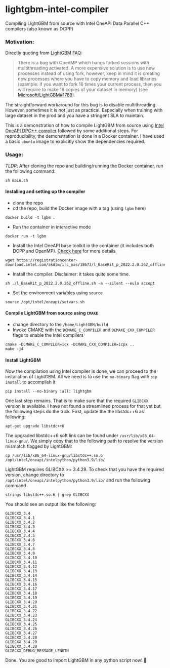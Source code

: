 # lightgbm-intel-compiler 
Compiling LightGBM from source with Intel OneAPI Data Parallel C++ compilers (also known as DCPP)

### Motivation:
Directly quoting from [LightGBM FAQ](https://lightgbm.readthedocs.io/en/latest/FAQ.html#lightgbm-hangs-when-multithreading-openmp-and-using-forking-in-linux-at-the-same-time):
> There is a bug with OpenMP which hangs forked sessions with multithreading activated. A more expensive solution is to use new processes instead of using fork, however, keep in mind it is creating new processes where you have to copy memory and load libraries (example: if you want to fork 16 times your current process, then you will require to make 16 copies of your dataset in memory) (see [Microsoft/LightGBM#1789](https://github.com/microsoft/LightGBM/issues/1789#issuecomment-433713383)).

The straightforward workaround for this bug is to disable multithreading. However, sometimes it is not just as practical. Especially when training with large dataset in the prod and you have a stringent SLA to maintain. 

This is a demonstration of how to compile LightGBM from source using [Intel OneAPI DPC++ compiler](https://www.intel.com/content/www/us/en/develop/documentation/get-started-with-dpcpp-compiler/top.html) followed by some additional steps. For reproducibility, the demonstration is done in a Docker container. I have used a basic `ubuntu` image to explicitly show the dependencies required. 

### Usage:
_TLDR_: After cloning the repo and building/running the Docker container, run the following command:
```
sh main.sh
```
#### Installing and setting up the compiler

- clone the repo
- cd the repo, build the Docker image with a tag (using `lgbm` here)
```
docker build -t lgbm .
```
- Run the container in interactive mode
```
docker run -t lgbm
```
- Install the Intel OneAPI base toolkit in the container (it includes both DCPP and OpenMP). [Check here](https://www.intel.com/content/www/us/en/developer/tools/oneapi/base-toolkit-download.html?operatingsystem=linux&distributions=online) for more details
```
wget https://registrationcenter-download.intel.com/akdlm/irc_nas/18673/l_BaseKit_p_2022.2.0.262_offline.sh
```
- Install the compiler. Disclaimer: it takes quite some time.
```
sh ./l_BaseKit_p_2022.2.0.262_offline.sh -a --silent --eula accept
```
- Set the environment variables using `source`
```
source /opt/intel/oneapi/setvars.sh
```
#### Compile LightGBM from source using `CMAKE`
- change directory to the `/home/LightGBM/build`
- Invoke CMAKE with the `DCMAKE_C_COMPILER` and `DCMAKE_CXX_COMPILER` flags to enable the Intel compilers
```
cmake -DCMAKE_C_COMPILER=icx -DCMAKE_CXX_COMPILER=icpx ..
make -j4
```
#### Install LightGBM
Now the compilation using Intel compiler is done, we can proceed to the installation of LightGBM. All we need is to use the `no-binary` flag with `pip install` to accomplish it
```
pip install --no-binary :all: lightgbm
```

One last step remains. That is to make sure that the required `GLIBCXX` version is available. I have not found a streamlined process for that yet but the following steps do the trick. First, update the the libstdc++6 as following:
```
apt-get upgrade libstdc++6
```
The upgraded libstdc++6 soft link can be found under `/usr/lib/x86_64-linux-gnu/`. We simply copy that to the following path to resolve the version mismatch flagged by LightGBM:
```
cp /usr/lib/x86_64-linux-gnu/libstdc++.so.6 /opt/intel/oneapi/intelpython/python3.9/lib/
```

LightGBM requires GLIBCXX >= 3.4.29. To check that you have the required version, change directory to `/opt/intel/oneapi/intelpython/python3.9/lib/` and run the following command
```
strings libstdc++.so.6 | grep GLIBCXX
```
You should see an output like the following:

```
GLIBCXX_3.4
GLIBCXX_3.4.1
GLIBCXX_3.4.2
GLIBCXX_3.4.3
GLIBCXX_3.4.4
GLIBCXX_3.4.5
GLIBCXX_3.4.6
GLIBCXX_3.4.7
GLIBCXX_3.4.8
GLIBCXX_3.4.9
GLIBCXX_3.4.10
GLIBCXX_3.4.11
GLIBCXX_3.4.12
GLIBCXX_3.4.13
GLIBCXX_3.4.14
GLIBCXX_3.4.15
GLIBCXX_3.4.16
GLIBCXX_3.4.17
GLIBCXX_3.4.18
GLIBCXX_3.4.19
GLIBCXX_3.4.20
GLIBCXX_3.4.21
GLIBCXX_3.4.22
GLIBCXX_3.4.23
GLIBCXX_3.4.24
GLIBCXX_3.4.25
GLIBCXX_3.4.26
GLIBCXX_3.4.27
GLIBCXX_3.4.28
GLIBCXX_3.4.29
GLIBCXX_3.4.30
GLIBCXX_DEBUG_MESSAGE_LENGTH
```
Done. You are good to import LightGBM in any python script now! :rocket:
